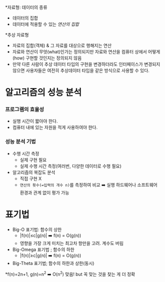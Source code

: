 *자료형: 데이터의 종류
- 데이터의 집합
- 데이터에 적용할 수 있는 _연산의 집합_

*추상 자료형
- 자료의 집합(객체) & 그 자료를 대상으로 행해지는 연산
- 자료와 연산이 무엇(what)인가는 정의되지만 자료와 연산을 컴퓨터 상에서 어떻게(how) 구현할 것인지는 정의되지 않음
- 만약 다른 사람이 추상 데이터 타입의 구현을 변경하더라도 인터페이스가 변경되지 않으면 사용자들은 여전히 추상데이터 타입을 같은 방식으로 사용할 수 있다.

# 알고리즘의 성능 분석
### 프로그램의 효율성
- 실행 시간이 짧아야 한다.
- 컴퓨터 내에 있는 자원을 적게 사용하여야 한다.

### 성능 분석 기법
- 수행 시간 측정
  - 실제 구현 필요
  - 실제 수행 시간 측정(여러번, 다양한 데이터로 수행 필요)
- 알고리즘의 복잡도 분석
  - 직접 구현 X
  - `연산의 횟수(=입력의 개수 n)`를 측정하여 비교 ➡️ 실행 하드웨어나 소프트웨어 환경과 관계 없이 평가 가능

# 표기법
- Big-O 표기법: 함수의 상한
  - |f(n)|≤c|g(n)| ➡️ f(n) = O(g(n))
  - 영향을 가장 크게 미치는 최고차 항만을 고려. 계수도 버림
- Big-Omega 표기법 ; 함수의 하한
  - |f(n)|≥c|g(n)| ➡️ f(n) = O(g(n))
- Big-Theta 표기법; 함수의 하한과 상한(동시)

*f(n)=2n+1, g(n)=n<sup>2</sup> ➡️ O(n<sup>2</sup>) 맞음! but 꼭 맞는 것을 찾는 게 더 정확

